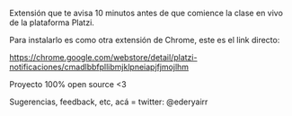 Extensión que te avisa 10 minutos antes de que comience la clase en vivo de la plataforma Platzi.

Para instalarlo es como otra extensión de Chrome, este es el link directo:

https://chrome.google.com/webstore/detail/platzi-notificaciones/cmadlbbfpllibmjklpneiapjfjmojlhm

Proyecto 100% open source <3

Sugerencias, feedback, etc, acá = twitter: @ederyairr

